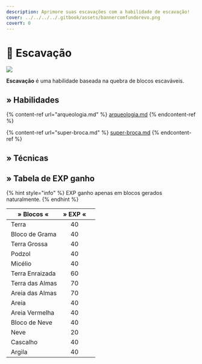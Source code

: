 ```yaml
---
description: Aprimore suas escavações com a habilidade de escavação!
cover: ../../../../.gitbook/assets/bannercomfundorevo.png
coverY: 0
---
```


# 🏺 Escavação

![](../../../../.gitbook/assets/ExcavationSkill.webp)

**Escavação** é uma habilidade baseada na quebra de blocos escaváveis.&#x20;

## » Habilidades

{% content-ref url="arqueologia.md" %}
[arqueologia.md](arqueologia.md)
{% endcontent-ref %}

{% content-ref url="super-broca.md" %}
[super-broca.md](super-broca.md)
{% endcontent-ref %}

## » Técnicas

## » Tabela de EXP ganho

{% hint style="info" %}
EXP ganho apenas em blocos gerados naturalmente.
{% endhint %}

| » Blocos «                                                                                                     | » EXP « |   |
| -------------------------------------------------------------------------------------------------------------- | :-----: | - |
| <img src="../../../../.gitbook/assets/Dirt_JE1_BE1.webp" alt="" data-size="line"> Terra                        |    40   |   |
| <img src="../../../../.gitbook/assets/Grass_Block_BE1.webp" alt="" data-size="line"> Bloco de Grama            |    40   |   |
| <img src="../../../../.gitbook/assets/Coarse_Dirt.webp" alt="" data-size="line"> Terra Grossa                  |    40   |   |
| <img src="../../../../.gitbook/assets/Podzol_JE2_BE2.webp" alt="" data-size="line"> Podzol                     |    40   |   |
| <img src="../../../../.gitbook/assets/Mycelium_JE1_BE1.webp" alt="" data-size="line"> Micélio                  |    40   |   |
| <img src="../../../../.gitbook/assets/Rooted_Dirt_JE1_BE1.webp" alt="" data-size="line"> Terra Enraizada       |    60   |   |
| <img src="../../../../.gitbook/assets/Soul_Soil.webp" alt="" data-size="line"> Terra das Almas                 |    70   |   |
| <img src="../../../../.gitbook/assets/Soul_Sand_JE2_BE2.webp" alt="" data-size="line"> Areia das Almas         |    70   |   |
| <img src="../../../../.gitbook/assets/Sand_JE5_BE3.webp" alt="" data-size="line"> Areia                        |    40   |   |
| <img src="../../../../.gitbook/assets/Red_Sand_JE3_BE2.webp" alt="" data-size="line"> Areia Vermelha           |    40   |   |
| <img src="../../../../.gitbook/assets/Snow_%28layers_7%29_JE2_BE1.webp" alt="" data-size="line"> Bloco de Neve |    40   |   |
| <img src="../../../../.gitbook/assets/SnowNew.webp" alt="" data-size="line"> Neve                              |    20   |   |
| <img src="../../../../.gitbook/assets/Gravel.webp" alt="" data-size="line"> Cascalho                           |    40   |   |
| <img src="../../../../.gitbook/assets/Clay_JE2_BE2.webp" alt="" data-size="line"> Argila                       |    40   |   |
